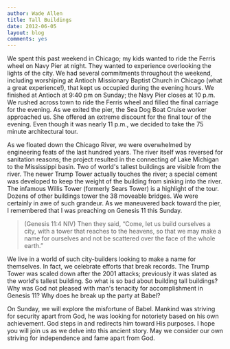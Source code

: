```yaml
---
author: Wade Allen
title: Tall Buildings
date: 2012-06-05
layout: blog
comments: yes
---
```


We spent this past weekend in Chicago; my kids wanted to ride the Ferris wheel on Navy Pier at night. They wanted to experience overlooking the lights of the city. We had several commitments throughout the weekend, including worshiping at Antioch Missionary Baptist Church in Chicago (what a great experience!), that kept us occupied during the evening hours. We finished at Antioch at 9:40 pm on Sunday; the Navy Pier closes at 10 p.m. We rushed across town to ride the Ferris wheel and filled the final carriage for the evening. As we exited the pier, the Sea Dog Boat Cruise worker approached us. She offered an extreme discount for the final tour of the evening. Even though it was nearly 11 p.m., we decided to take the 75 minute architectural tour.

As we floated down the Chicago River, we were overwhelmed by engineering feats of the last hundred years. The river itself was reversed for sanitation reasons; the project resulted in the connecting of Lake Michigan to the Mississippi basin. Two of world's tallest buildings are visible from the river. The newer Trump Tower actually touches the river; a special cement was developed to keep the weight of the building from sinking into the river. The infamous Willis Tower (formerly Sears Tower) is a highlight of the tour. Dozens of other buildings tower the 38 moveable bridges. We were certainly in awe of such grandeur. As we maneuvered back toward the pier, I remembered that I was preaching on Genesis 11 this Sunday.

>(Genesis 11:4 NIV) Then they said, “Come, let us build ourselves a city, with a tower that reaches to the heavens, so that we may make a name for ourselves and not be scattered over the face of the whole earth.” 

We live in a world of such city-builders looking to make a name for themselves. In fact, we celebrate efforts that break records. The Trump Tower was scaled down after the 2001 attacks; previously it was slated as the world's tallest building. So what is so bad about building tall buildings? Why was God not pleased with man's tenacity for accomplishment in Genesis 11? Why does he break up the party at Babel?

On Sunday, we will explore the misfortune of Babel. Mankind was striving for security apart from God, he was looking for notoriety based on his own achievement. God steps in and redirects him toward His purposes. I hope you will join us as we delve into this ancient story. May we consider our own striving for independence and fame apart from God.
